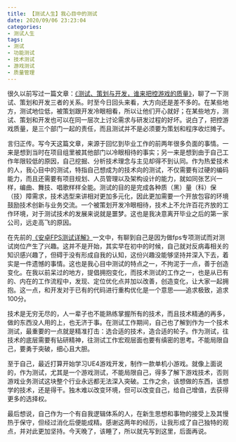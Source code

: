 ```yaml
---
title: 【测试人生】我心目中的测试
date: 2020/09/06 23:23:04
categories:
- 测试人生
tags:
- 测试
- 功能测试
- 技术测试
- 游戏测试
- 质量管理
---
```


很久以前写过一篇文章：[《测试、策划与开发，谁来把控游戏的质量》](https://utmhikari.top/2019/12/22/testlife/are_testers_controlling_quality/)，聊了一下测试、策划和开发三者的关系。时至今日回头来看，大方向还是差不多的。在某些地方，测试地位低，被策划跟开发冷眼相看，所以让他们开心就好；在某些地方，测试、策划和开发也可以在同一层次上讨论需求与研发过程的好坏。说白了，把控游戏质量，是三个部门一起的责任，而且测试并不是必须要为策划和程序收烂摊子。

<!-- more -->

言归正传。写今天这篇文章，来源于回忆到毕业工作的前两年很多负面的事情。一来是想到当时在项目组里被其他部门以冷眼相待的事实；另一来是想到由于自己工作年限较低的原因，自己挖掘、分析技术理念与主见却得不到认同。作为热爱技术的人，我心目中的测试，特指自己想成为的技术向的测试，不仅需要有过硬的编码能力，而且还需要有项目规划、人员管理以及架构设计的能力，就如同张艺兴一样，编曲、舞技、唱歌样样全能。测试的目的是完成各种质（黑）量（科）保（技）障需求，技术选型来讲相对更加多元化，因此更加需要一个开放包容的环境鼓励技术创新与业务交流。一个被策划开发冷眼相待，技术上不允许百花齐放的工作环境，对于测试技术的发展来说就是噩梦。这也是我决意离开毕业之后的第一家公司，远走高飞的原因。

在先前的[《安卓FPS测试详解》](https://utmhikari.top/2019/07/13/testlife/android_fps/)一文中，有聊到自己是因为做fps专项测试而对测试岗位产生了兴趣。这并不是开始，其实早在初中的时候，自己就对反病毒相关的知识感兴趣了，但碍于没有形成自我的认知，这份兴趣没能够坚持并深入下去，着实是一件遗憾的事情。这也是我心目中测试的特点之一，不拘泥于一点，善于创造变化。在我以前呆过的地方，提倡拥抱变化，而技术测试的工作之一，也是从已有的、内在的工作流程中，发现、定位优化点并加以改善，创造变化，让大家一起拥抱。这一点，和开发对于已有的代码进行重构优化是一个意思——追求极致，追求100分。

技术是无穷无尽的，人一辈子也不能熟练掌握所有的技术，而且技术精通的再多，做的东西没人用的上，也无济于事。在测试工作期间，自己也了解到作为一个技术测试，最重要的一点就是精准打击：选合适的技术，造合适的轮子。作为测试，往技术的底层需要有钻研精神，往测试工作宏观层面也要有缜密的思考。不能局限自己，要勇于突破，细心且大胆。

至于自己，最近打算开始学习UE4游戏开发，制作一款单机小游戏。就像上面说的，作为测试，尤其是一个游戏测试，不能局限自己，得多了解下游戏技术，否则游戏业务测试这块整个行业永远都无法深入突破。工作之余，该想做的东西，该想学的技术，还是得干。独木难以改变环境，但可以改变自己，给自己增值，去获得更多的选择权。

最后想说，自己作为一个有自我逻辑体系的人，在新生思想和事物的接受上及其慢热于保守，但经过消化后便能成精。感谢这两年的经历，让我形成了自己独特的观点，并对此更加坚持。今天晚了，该睡了，所以就先写到这里，后面再说。
